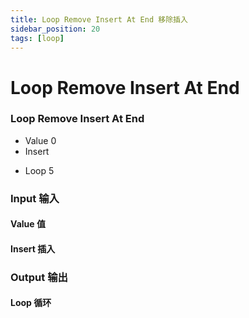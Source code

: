 ```yaml
---
title: Loop Remove Insert At End 移除插入
sidebar_position: 20
tags: [loop]
---
```


# Loop Remove Insert At End

<div className="patch-container">
    <div className="patch processor">
        <h3>Loop Remove Insert At End</h3>
        <ul className="inputs">
            <li>Value <span>0</span></li>
            <li>Insert <span className="patch-pulse-preview"><span className="dot"></span></span></li>
        </ul>
        <ul className="outputs">
            <li>Loop <span>5</span></li>
        </ul>
    </div>
</div>

<div className="port-descriptions">
<div className="inputs">

### Input 输入

#### Value 值

#### Insert 插入

</div>
<div className="outputs">

### Output 输出

#### Loop 循环

</div>
</div>